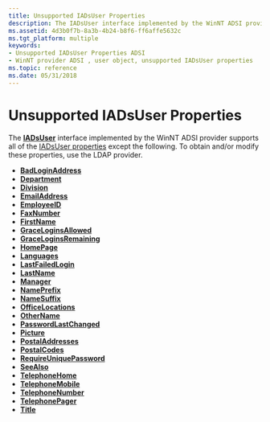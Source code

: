 ```yaml
---
title: Unsupported IADsUser Properties
description: The IADsUser interface implemented by the WinNT ADSI provider supports all of the IADsUser properties except the following. To obtain and/or modify these properties, use the LDAP provider.
ms.assetid: 4d3b0f7b-8a3b-4b24-b8f6-ff6affe5632c
ms.tgt_platform: multiple
keywords:
- Unsupported IADsUser Properties ADSI
- WinNT provider ADSI , user object, unsupported IADsUser properties
ms.topic: reference
ms.date: 05/31/2018
---
```


# Unsupported IADsUser Properties

The [**IADsUser**](/windows/desktop/api/Iads/nn-iads-iadsuser) interface implemented by the WinNT ADSI provider supports all of the [IADsUser properties](iadsuser-property-methods.md) except the following. To obtain and/or modify these properties, use the LDAP provider.

-   [**BadLoginAddress**](iadsuser-property-methods.md)
-   [**Department**](iadsuser-property-methods.md)
-   [**Division**](iadsuser-property-methods.md)
-   [**EmailAddress**](iadsuser-property-methods.md)
-   [**EmployeeID**](iadsuser-property-methods.md)
-   [**FaxNumber**](iadsuser-property-methods.md)
-   [**FirstName**](iadsuser-property-methods.md)
-   [**GraceLoginsAllowed**](iadsuser-property-methods.md)
-   [**GraceLoginsRemaining**](iadsuser-property-methods.md)
-   [**HomePage**](iadsuser-property-methods.md)
-   [**Languages**](iadsuser-property-methods.md)
-   [**LastFailedLogin**](iadsuser-property-methods.md)
-   [**LastName**](iadsuser-property-methods.md)
-   [**Manager**](iadsuser-property-methods.md)
-   [**NamePrefix**](iadsuser-property-methods.md)
-   [**NameSuffix**](iadsuser-property-methods.md)
-   [**OfficeLocations**](iadsuser-property-methods.md)
-   [**OtherName**](iadsuser-property-methods.md)
-   [**PasswordLastChanged**](iadsuser-property-methods.md)
-   [**Picture**](iadsuser-property-methods.md)
-   [**PostalAddresses**](iadsuser-property-methods.md)
-   [**PostalCodes**](iadsuser-property-methods.md)
-   [**RequireUniquePassword**](iadsuser-property-methods.md)
-   [**SeeAlso**](iadsuser-property-methods.md)
-   [**TelephoneHome**](iadsuser-property-methods.md)
-   [**TelephoneMobile**](iadsuser-property-methods.md)
-   [**TelephoneNumber**](iadsuser-property-methods.md)
-   [**TelephonePager**](iadsuser-property-methods.md)
-   [**Title**](iadsuser-property-methods.md)

 

 




